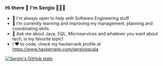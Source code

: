 ### Hi there 👋 I'm Sergio 👨🏻‍💻

<!-- 
**sergioescala/sergioescala** is a ✨ _special_ ✨ repository because its `README.md` (this file) appears on your GitHub profile.

Here are some ideas to get you started:

- 🔭 I’m currently working on ...
- 👯 I’m looking to collaborate on ...
- 🤔 I’m looking for help with ...
- 💬 Ask me about ...
- 📫 How to reach me: ...
- 😄 Pronouns: ...
- ⚡ Fun fact: ...
-->
- 🤔 I'm always open to help with Software Engineering stuff
- 🌱 I’m currently learning and improving my management, planning and coordinating skills
- 💬 Ask me about Java, SQL, Microservices and whatever you want about tech, is my favorite topic!
- I ❤️ to code, check my hackerrank profile at https://www.hackerrank.com/sergioescala 
<!--- I'm bulding my personal blog 👨🏻‍💻 at http://sergioescala.github.io -->

[![Sergio's GitHub stats](https://github-readme-stats.vercel.app/api?username=sergioescala&show_icons=true&theme=dark)](https://github.com/anuraghazra/github-readme-stats)
